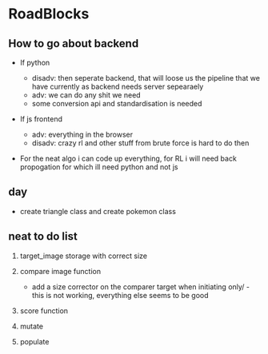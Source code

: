 # RoadBlocks


## How to go about backend
* If python
    * disadv: then seperate backend, that will loose us the pipeline that we have currently as backend needs server sepearaely
    * adv: we can do any shit we need
    * some conversion api and standardisation is needed
* If js frontend
    * adv: everything in the browser
    * disadv: crazy rl and other stuff from brute force is hard to do then
    
* For the neat algo i can code up everything, for RL i will need back propogation for which ill need python and not js




## day
* create triangle class and create pokemon class



## neat to do list
1. target_image storage with correct size 
1. compare image function 
    * add a size corrector on the comparer target when initiating only/ - this is not working, everything else seems to be good 
1. score function
    
1. mutate
1. populate








